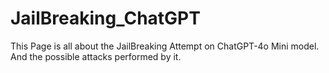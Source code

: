 # JailBreaking_ChatGPT
This Page is all about the JailBreaking Attempt on ChatGPT-4o Mini model. And the possible attacks performed by it.
